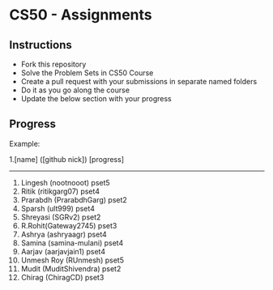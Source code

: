 # CS50 - Assignments

## Instructions

- Fork this repository
- Solve the Problem Sets in CS50 Course
- Create a pull request with your submissions in separate named folders
- Do it as you go along the course
- Update the below section with your progress

## Progress
Example:

1.[name] ([github nick]) [progress]
___________________________________________________

1. Lingesh (nootnooot) pset5
2. Ritik (ritikgarg07) pset4
3. Prarabdh (PrarabdhGarg) pset2
4. Sparsh (ult999) pset4
5. Shreyasi (SGRv2) pset2
6. R.Rohit(Gateway2745) pset3
7. Ashrya (ashryaagr) pset4
8. Samina (samina-mulani) pset4
9. Aarjav (aarjavjain1) pset4
10. Unmesh Roy (RUnmesh) pset5
11. Mudit (MuditShivendra) pset2
12. Chirag (ChiragCD) pset3
